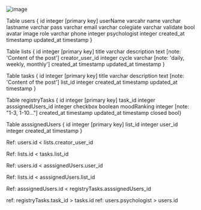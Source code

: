 ![image](https://github.com/attetorres/cuida-t-app/assets/110516703/9ad0064b-a662-4325-bd5c-97ec19feaaf0)






Table users {
  id integer [primary key]
  userName varcahr
  name varchar 
  lastname varchar 
  pass varchar 
  email varchar 
  colegiate varchar 
  validate bool
  avatar image 
  role varchar 
  phone integer 
  psychologist integer
  created_at timestamp 
  updated_at timestamp }

Table lists { 
  id integer [primary key] 
  title varchar 
  description text [note: 'Content of the post'] 
  creator_user_id integer
  cycle varchar [note: 'daily, weekly, monthly']
  created_at timestamp 
  updated_at timestamp }

Table tasks { 
  id integer [primary key] 
  title varchar 
  description text [note: 'Content of the post']
  list_id integer 
  created_at timestamp 
  updated_at timestamp }


Table registryTasks { 
  id integer [primary key] 
  task_id integer 
  asssignedUsers_id integer 
  checkbox boolean 
  moodRanking integer [note: "1-3, 1-10..."]
  created_at timestamp 
  updated_at timestamp 
  closed bool}





Table asssignedUsers {
   id integer [primary key] 
   list_id integer
  user_id integer
  created_at timestamp }


Ref: users.id < lists.creator_user_id 

Ref: lists.id < tasks.list_id

Ref: users.id < asssignedUsers.user_id

Ref: lists.id < asssignedUsers.list_id

Ref: asssignedUsers.id  < registryTasks.asssignedUsers_id

ref: registryTasks.task_id > tasks.id
ref: users.psychologist > users.id

